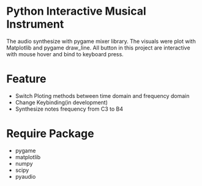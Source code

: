 # Python Interactive Musical Instrument
The audio synthesize with pygame mixer library. The visuals were plot with Matplotlib and pygame draw_line.
All button in this project are interactive with mouse hover and bind to keyboard press.
# Feature
* Switch Ploting methods between time domain and frequency domain
* Change Keybinding(in development)
* Synthesize notes frequency from C3 to B4
# Require Package
* pygame
* matplotlib
* numpy
* scipy
* pyaudio
